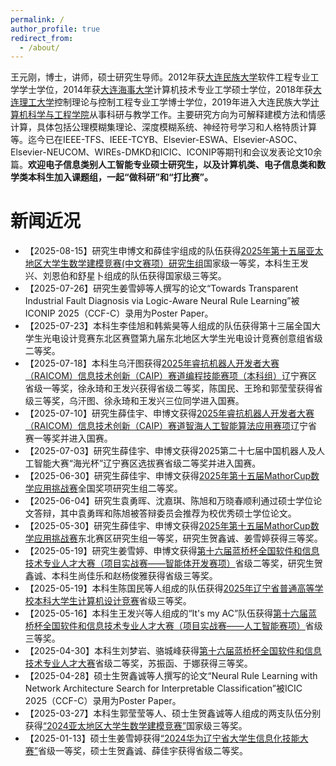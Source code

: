 ```yaml
---
permalink: /
author_profile: true
redirect_from: 
  - /about/
---
```


王元刚，博士，讲师，硕士研究生导师。2012年获[大连民族大学](www.dlnu.edu.cn)软件工程专业工学学士学位，2014年获[大连海事大学](www.dlmu.edu.cn)计算机技术专业工学硕士学位，2018年获[大连理工大学](www.dlut.edu.cn)控制理论与控制工程专业工学博士学位，2019年进入大连民族大学[计算机科学与工程学院](https://new.dlnu.edu.cn/comd/)从事科研与教学工作。主要研究方向为可解释建模方法和情感计算，具体包括公理模糊集理论、深度模糊系统、神经符号学习和人格特质计算等。迄今已在IEEE-TFS、IEEE-TCYB、Elsevier-ESWA、Elsevier-ASOC、Elsevier-NEUCOM、WIREs-DMKD和ICIC、ICONIP等期刊和会议发表论文10余篇。**欢迎电子信息类别人工智能专业硕士研究生，以及计算机类、电子信息类和数学类本科生加入课题组，一起“做科研”和“打比赛”。**

新闻近况
=
* 【2025-08-15】研究生申博文和薛佳宇组成的队伍获得[2025年第十五届亚太地区大学生数学建模竞赛(中文赛项）研究生组](https://m.saikr.com/contest/notice_detail/32909)国家级一等奖，本科生王发兴、刘恩伯和舒星卜组成的队伍获得国家级三等奖。
* 【2025-07-26】研究生姜雪婷等人撰写的论文“Towards Transparent Industrial Fault Diagnosis via Logic-Aware Neural Rule Learning”被ICONIP 2025（CCF-C）录用为Poster Paper。
* 【2025-07-23】本科生李佳旭和韩紫昊等人组成的队伍获得第十三届全国大学生光电设计竞赛东北区赛暨第九届东北地区大学生光电设计竞赛创意组省级二等奖。
* 【2025-07-18】本科生乌汗图获得[2025年睿抗机器人开发者大赛（RAICOM）信息技术创新（CAIP）赛道编程技能赛项（本科组）](https://www.raicom.com.cn/content.html?cid=1413)辽宁赛区省级一等奖，徐永琦和王发兴获得省级二等奖，陈国民、王玲和郭莹莹获得省级三等奖，乌汗图、徐永琦和王发兴三位同学进入国赛。
* 【2025-07-10】研究生薛佳宇、申博文获得[2025年睿抗机器人开发者大赛（RAICOM）信息技术创新（CAIP）赛道智海人工智能算法应用赛项](https://www.raicom.com.cn/content.html?cid=1382)辽宁省赛一等奖并进入国赛。
* 【2025-07-03】研究生薛佳宇、申博文获得2025第二十七届中国机器人及人工智能大赛“海光杯”辽宁赛区选拔赛省级二等奖并进入国赛。
* 【2025-06-30】研究生薛佳宇、申博文获得[2025年第十五届MathorCup数学应用挑战赛](https://www.saikr.com/c/nd/31531)全国奖项研究生组二等奖。
* 【2025-06-04】研究生袁勇晖、沈嘉琪、陈旭和万晓春顺利通过硕士学位论文答辩，其中袁勇晖和陈旭被答辩委员会推荐为校优秀硕士学位论文。
* 【2025-05-30】研究生薛佳宇、申博文获得[2025年第十五届MathorCup数学应用挑战赛](https://www.saikr.com/c/nd/31531)东北赛区研究生组一等奖，研究生贺鑫诚、姜雪婷获得三等奖。
* 【2025-05-19】研究生姜雪婷、申博文获得[第十六届蓝桥杯全国软件和信息技术专业人才大赛（项目实战赛——智能体开发赛项）](https://dasai.lanqiao.cn/notices/1782/)省级二等奖，研究生贺鑫诚、本科生尚佳乐和赵杨俊雅获得省级三等奖。
* 【2025-05-19】本科生陈国民等人组成的队伍获得[2025年辽宁省普通高等学校本科大学生计算机设计竞赛](https://cxcy.upln.cn/competitionDetails?id=e8690455ffa2950b4e95771c82330c97)省级三等奖。
* 【2025-05-16】本科生王发兴等人组成的“It's my AC”队伍获得[第十六届蓝桥杯全国软件和信息技术专业人才大赛（项目实战赛——人工智能赛项）](https://dasai.lanqiao.cn/notices/1781)省级三等奖。
* 【2025-04-30】本科生刘梦岩、骆城峰获得[第十六届蓝桥杯全国软件和信息技术专业人才大赛](https://dasai.lanqiao.cn/notices/1774)省级二等奖，苏振函、于娜获得三等奖。
* 【2025-04-28】硕士生贺鑫诚等人撰写的论文“Neural Rule Learning with Network Architecture Search for Interpretable Classification”被ICIC 2025（CCF-C）录用为Poster Paper。
* 【2025-03-27】本科生郭莹莹等人、硕士生贺鑫诚等人组成的两支队伍分别获得[“2024亚太地区大学生数学建模竞赛”](http://m.saikr.com/contest/notice_detail/27342)国家级三等奖。
* 【2025-01-13】硕士生姜雪婷获得[“2024华为辽宁省大学生信息化技能大赛”](https://cxcy.upln.cn/competitionDetails?id=ef2a6cc91e255a240b4d351cdf2861cd)省级一等奖，硕士生贺鑫诚、薛佳宇获得省级二等奖。
